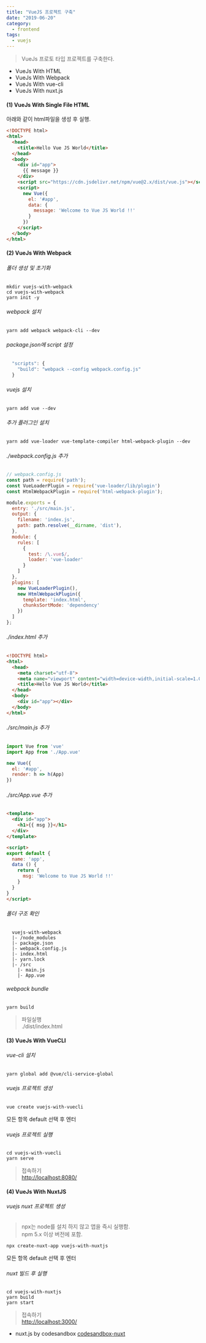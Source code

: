```yaml
---
title: "VueJS 프로젝트 구축"
date: "2019-06-20"
category:
  - frontend
tags:
  - vuejs
---
```

> VueJs 프로토 타입 프로젝트를 구축한다.

* VueJs With HTML
* VueJs With Webpack
* VueJs With vue-cli
* VueJs With nuxt.js

#### (1) VueJs With Single File HTML
아래와 같이 html파일을 생성 후 실행.
```html
<!DOCTYPE html>
<html>
  <head>
    <title>Hello Vue JS World</title>
  </head>
  <body>
    <div id="app">
      {{ message }}
    </div>
    <script src="https://cdn.jsdelivr.net/npm/vue@2.x/dist/vue.js"></script>
    <script>
      new Vue({
        el: '#app',
        data: {
          message: 'Welcome to Vue JS World !!'
        }
      })
    </script>
  </body>
</html>
```

#### (2) VueJs With Webpack
###### 폴더 생성 및 초기화
```shell
mkdir vuejs-with-webpack
cd vuejs-with-webpack
yarn init -y
```
###### webpack 설치
```shell
yarn add webpack webpack-cli --dev
```
###### package.json에 script 설정
```js
  "scripts": {
    "build": "webpack --config webpack.config.js"
  }
```
###### vuejs 설치
```shell
yarn add vue --dev
```
###### 추가 플러그인 설치
```shell
yarn add vue-loader vue-template-compiler html-webpack-plugin --dev
```
###### ./webpack.config.js 추가
```js
// webpack.config.js
const path = require('path');
const VueLoaderPlugin = require('vue-loader/lib/plugin')
const HtmlWebpackPlugin = require('html-webpack-plugin');

module.exports = {
  entry: './src/main.js',
  output: {
    filename: 'index.js',
    path: path.resolve(__dirname, 'dist'),
  },
  module: {
    rules: [
      {
        test: /\.vue$/,
        loader: 'vue-loader'
      }
    ]
  },
  plugins: [
    new VueLoaderPlugin(),
    new HtmlWebpackPlugin({
      template: 'index.html',
      chunksSortMode: 'dependency'
    })
  ]
};
```
###### ./index.html 추가
```html
<!DOCTYPE html>
<html>
  <head>
    <meta charset="utf-8">
    <meta name="viewport" content="width=device-width,initial-scale=1.0">
    <title>Hello Vue JS World</title>
  </head>
  <body>
    <div id="app"></div>
  </body>
</html>
```
###### ./src/main.js 추가
```js
import Vue from 'vue'
import App from './App.vue'

new Vue({
  el: '#app',
  render: h => h(App)
})
```
###### ./src/App.vue 추가
```html
<template>
  <div id="app">
    <h1>{{ msg }}</h1>
  </div>
</template>

<script>
export default {
  name: 'app',
  data () {
    return {
      msg: 'Welcome to Vue JS World !!'
    }
  }
}
</script>
```
###### 폴더 구조 확인
```folder
  vuejs-with-webpack
  |- /node_modules
  |- package.json
  |- webpack.config.js
  |- index.html
  |- yarn.lock
  |- /src
    |- main.js
    |- App.vue
```
###### webpack bundle
```shell
yarn build
```
>파일실행  
>./dist/index.html

#### (3) VueJs With VueCLI
###### vue-cli 설치
```shell
yarn global add @vue/cli-service-global
```
###### vuejs 프로젝트 생성
```shell
vue create vuejs-with-vuecli
```
모든 항목 default 선택 후 엔터

###### vuejs 프로젝트 실행
```shell
cd vuejs-with-vuecli
yarn serve
```
>접속하기  
>[http://localhost:8080/](http://localhost:8080/)

#### (4) VueJs With NuxtJS
###### vuejs nuxt 프로젝트 생성
>npx는 node를 설치 하지 않고 앱을 즉시 실행함.  
>npm 5.x 이상 버전에 포함.
```shell
npx create-nuxt-app vuejs-with-nuxtjs
```
모든 항목 default 선택 후 엔터
###### nuxt 빌드 후 실행
```shell
cd vuejs-with-nuxtjs
yarn build
yarn start
```
>접속하기  
>[http://localhost:3000/](http://localhost:3000/)

* nuxt.js by codesandbox [codesandbox-nuxt](https://codesandbox.io/s/github/nuxt/codesandbox-nuxt/tree/master/)